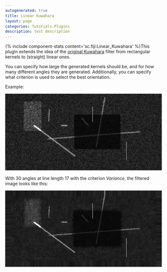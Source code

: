 ```yaml
---
autogenerated: true
title: Linear Kuwahara
layout: page
categories: Tutorials,Plugins
description: test description
---
```


{% include component-stats content='sc.fiji:Linear\_Kuwahara' %}This plugin extends the idea of the [original Kuwahara](https://imagej.net/plugins/kuwahara.html) filter from rectangular kernels to (straight) linear ones.

You can specify how large the generated kernels should be, and for how many different angles they are generated. Additionally, you can specify what criterion is used to select the best orientation.

Example:

![](/media/Noisy-lines.png "Noisy-lines.png")

With 30 angles at line length 17 with the criterion *Variance*, the filtered image looks like this:

![](/media/Noisy-lines-kuwahara.png "Noisy-lines-kuwahara.png")

 
